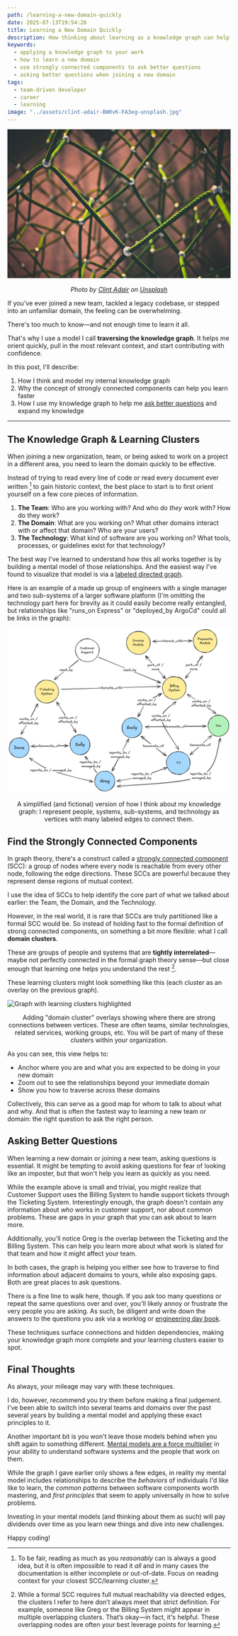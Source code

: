 ```yaml
---
path: /learning-a-new-domain-quickly
date: 2025-07-13T19:54:26
title: Learning a New Domain Quickly
description: How thinking about learning as a knowledge graph can help you identify areas to focus on and where to start when expanding your knowledge.
keywords:
  - applying a knowledge graph to your work
  - how to learn a new domain
  - use strongly connected components to ask better questions
  - asking better questions when joining a new domain
tags:
  - team-driven developer
  - career
  - learning
image: "../assets/clint-adair-BW0vK-FA3eg-unsplash.jpg" 
---
```


<center>

![](../assets/clint-adair-BW0vK-FA3eg-unsplash.jpg)

<span class="credit">

<i> 
    
Photo by <a href="https://unsplash.com/@clintadair?utm_content=creditCopyText&utm_medium=referral&utm_source=unsplash">Clint Adair</a> on <a href="https://unsplash.com/photos/green-and-black-rope-BW0vK-FA3eg?utm_content=creditCopyText&utm_medium=referral&utm_source=unsplash">Unsplash</a>

</i>

</span>

</center>

If you've ever joined a new team, tackled a legacy codebase, or stepped into an unfamiliar domain, the feeling can be overwhelming. 

There's too much to know—and not enough time to learn it all. 

That's why I use a model I call **traversing the knowledge graph**. It helps me orient quickly, pull in the most relevant context, and start contributing with confidence.

In this post, I'll describe:

1. How I think and model my internal knowledge graph
2. Why the concept of strongly connected components can help you learn faster
3. How I use my knowledge graph to help me [ask better questions](/blog/the-best-ways-to-crush-it-as-a-new-team-member/) and expand my knowledge

---

## The Knowledge Graph & Learning Clusters

When joining a new organization, team, or being asked to work on a project in a different area, you need to learn the domain quickly to be effective.

Instead of trying to read every line of code or read every document ever written [^1] to gain historic context, the best place to start is to first orient yourself on a few core pieces of information.

1. **The Team**: Who are you working with? And who do _they_ work with? How do they work?
2. **The Domain**: What are you working on? What other domains interact with or affect that domain? Who are your users?
3. **The Technology**: What kind of software are you working on? What tools, processes, or guidelines exist for that technology?

The best way I've learned to understand how this all works together is by building a mental model of those relationships. And the easiest way I've found to visualize that model is via a [labeled directed graph](https://en.wikipedia.org/wiki/Directed_graph). 

Here is an example of a made up group of engineers with a single manager and two sub-systems of a larger software platform (I'm omitting the technology part here for brevity as it could easily become really entangled, but relationships like "runs_on Express" or "deployed_by ArgoCd" could all be links in the graph):

<img src="../assets/knowledge-graph-plain.png" alt= "A plain knowledge graph of a team and system"/>


<br/>

<center>

<span class="credit">

A simplified (and fictional) version of how I think about my knowledge graph: I represent people, systems, sub-systems, and technology as vertices with many labeled edges to connect them.

</span>

</center>


## Find the Strongly Connected Components

In graph theory, there's a construct called a [strongly connected component](https://en.wikipedia.org/wiki/Strongly_connected_component) (SCC): a group of nodes where every node is reachable from every other node, following the edge directions. These SCCs are powerful because they represent dense regions of mutual context.

I use the idea of SCCs to help identify the core part of what we talked about earlier: the Team, the Domain, and the Technology.

However, in the real world, it is rare that SCCs are truly partitioned like a formal SCC would be. So instead of holding fast to the formal definition of strong connected components, on something a bit more flexible: what I call **domain clusters**.

These are groups of people and systems that are **tightly interrelated**—maybe not perfectly connected in the formal graph theory sense—but close enough that learning one helps you understand the rest [^2].

These learning clusters might look something like this (each cluster as an overlay on the previous graph).

<img src="../assets/knowledge-graph-scc.png" alt="Graph with learning clusters highlighted" />


<br/>

<center>

<span class="credit">

Adding "domain cluster" overlays showing where there are strong connections between vertices. These are often teams, similar technologies, related services, working groups, etc. You will be part of many of these clusters within your organization.

</span>

</center>


As you can see, this view helps to: 

* Anchor where you are and what you are expected to be doing in your new domain
* Zoom out to see the relationships beyond your immediate domain
* Show you how to traverse across these domains

Collectively, this can serve as a good map for whom to talk to about what and why. And that is often the fastest way to learning a new team or domain: the right question to ask the right person.

## Asking Better Questions

When learning a new domain or joining a new team, asking questions is essential. It might be tempting to avoid asking questions for fear of looking like an imposter, but that won't help you learn as quickly as you need.

While the example above is small and trivial, you might realize that Customer Support uses the Billing System to handle support tickets through the Ticketing System. Interestingly enough, the graph doesn't contain any information about _who_ works in customer support, nor about common problems. These are gaps in your graph that you can ask about to learn more.

Additionally, you'll notice Greg is the overlap between the Ticketing and the Billing System. This can help you learn more about what work is slated for that team and how it might affect your team. 

In both cases, the graph is helping you either see how to traverse to find information about adjacent domains to yours, while also exposing gaps. Both are great places to ask questions.

There is a fine line to walk here, though. If you ask too many questions or repeat the same questions over and over, you'll likely annoy or frustrate the very people you are asking. As such, be diligent and write down the answers to the questions you ask via a worklog or [engineering day book](https://hackernoon.com/you-should-be-using-a-software-engineering-daybook).

These techniques surface connections and hidden dependencies, making your knowledge graph more complete and your learning clusters easier to spot.

## Final Thoughts

As always, your mileage may vary with these techniques. 

I do, however, recommend you _try_ them before making a final judgement. I've been able to switch into several teams and domains over the past several years by building a mental model and applying these exact principles to it.

Another important bit is you won't leave those models behind when you shift again to something different. [Mental models are a force multiplier](https://jamesclear.com/mental-models) in your ability to understand software systems and the people that work on them. 

While the graph I gave earlier only shows a few edges, in reality my mental model includes relationships to describe the _behaviors_ of individuals I'd like like to learn, the _common patterns_ between software components worth mastering, and _first principles_ that seem to apply universally in how to solve problems.

Investing in your mental models (and thinking about them as such) will pay dividends over time as you learn new things and dive into new challenges.

Happy coding!

[^1]: To be fair, reading as much as you _reasonably_ can is always a good idea, but it is often impossible to read it _all_ and in many cases the documentation is either incomplete or out-of-date. Focus on reading context for your closest SCC/learning cluster.
[^2]: While a formal SCC requires full mutual reachability via directed edges, the clusters I refer to here don’t always meet that strict definition. For example, someone like Greg or the Billing System might appear in multiple overlapping clusters. That’s okay—in fact, it's helpful. These overlapping nodes are often your best leverage points for learning.